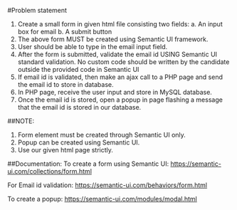 #Problem statement

1.	Create a small form in given html file consisting two fields:
a.	An input box for email
b.	A submit button
2.	The above form MUST be created using Semantic UI framework.
3.	User should be able to type in the email input field.
4.	After the form is submitted, validate the email id USING Semantic UI standard validation. No custom code should be written by the candidate outside the provided code in Semantic UI
5.	If email id is validated, then make an ajax call to a PHP page and send the email id to store in database.
6.	In PHP page, receive the user input and store in MySQL database.
7.	Once the email id is stored, open a popup in page flashing a message that the email id is stored in our database.

##NOTE:
1.	Form element must be created through Semantic UI only.
2.	Popup can be created using Semantic UI.
3.	Use our given html page strictly.

##Documentation:
To create a form using Semantic UI:
https://semantic-ui.com/collections/form.html

For Email id validation:
https://semantic-ui.com/behaviors/form.html

To create a popup:
https://semantic-ui.com/modules/modal.html

